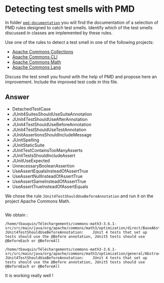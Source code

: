# Detecting test smells with PMD

In folder [`pmd-documentation`](../pmd-documentation) you will find the documentation of a selection of PMD rules designed to catch test smells.
Identify which of the test smells discussed in classes are implemented by these rules.

Use one of the rules to detect a test smell in one of the following projects:

- [Apache Commons Collections](https://github.com/apache/commons-collections)
- [Apache Commons CLI](https://github.com/apache/commons-cli)
- [Apache Commons Math](https://github.com/apache/commons-math)
- [Apache Commons Lang](https://github.com/apache/commons-lang)

Discuss the test smell you found with the help of PMD and propose here an improvement.
Include the improved test code in this file.

## Answer

- DetachedTestCase
- JUnit4SuitesShouldUseSuiteAnnotation
- JUnit4TestShouldUseAfterAnnotation
- JUnit4TestShouldUseBeforeAnnotation
- JUnit4TestShouldUseTestAnnotation
- JUnitAssertionsShouldIncludeMessage
- JUnitSpelling
- JUnitStaticSuite
- JUnitTestContainsTooManyAsserts
- JUnitTestsShouldIncludeAssert
- JUnitUseExpected
- UnnecessaryBooleanAssertion
- UseAssertEqualsInsteadOfAssertTrue
- UseAssertNullInsteadOfAssertTrue
- UseAssertSameInsteadOfAssertTrue
- UseAssertTrueInsteadOfAssertEquals

We chose the rule `JUnit4TestShouldUseBeforeAnnotation` and run it on the project Apache Commons Math.

```./run.sh pmd -d /home/tbauquin/Téléchargements/commons-math3-3.6.1-src/src/main/java -R category/java/bestpractices.xml/JUnit4TestShouldUseBeforeAnnotation -f text > sortie2.txt
```

We obtain : 

```
/home/tbauquin/Téléchargements/commons-math3-3.6.1-src/src/main/java/org/apache/commons/math3/optimization/direct/BaseAbstractMultivariateVectorOptimizer.java:319:	JUnit4TestShouldUseBeforeAnnotation:	JUnit 4 tests that set up tests should use the @Before annotation, JUnit5 tests should use @BeforeEach or @BeforeAll
```

```
/home/tbauquin/Téléchargements/commons-math3-3.6.1-src/src/main/java/org/apache/commons/math3/optimization/general/AbstractLeastSquaresOptimizer.java:503:	JUnit4TestShouldUseBeforeAnnotation:	JUnit 4 tests that set up tests should use the @Before annotation, JUnit5 tests should use @BeforeEach or @BeforeAll
```
It is working really well !
